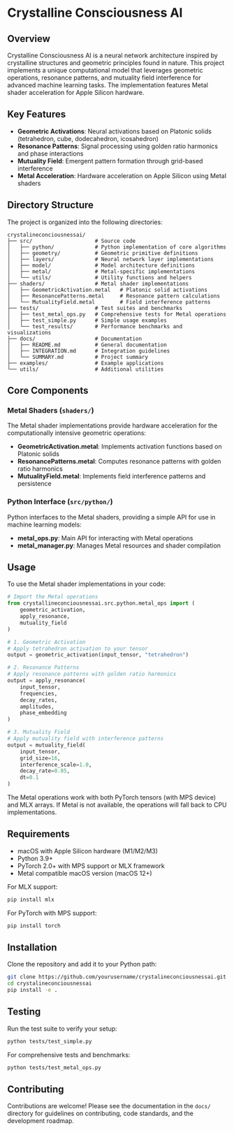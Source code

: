# Crystalline Consciousness AI

## Overview

Crystalline Consciousness AI is a neural network architecture inspired by crystalline structures and geometric principles found in nature. This project implements a unique computational model that leverages geometric operations, resonance patterns, and mutuality field interference for advanced machine learning tasks. The implementation features Metal shader acceleration for Apple Silicon hardware.

## Key Features

- **Geometric Activations**: Neural activations based on Platonic solids (tetrahedron, cube, dodecahedron, icosahedron)
- **Resonance Patterns**: Signal processing using golden ratio harmonics and phase interactions
- **Mutuality Field**: Emergent pattern formation through grid-based interference
- **Metal Acceleration**: Hardware acceleration on Apple Silicon using Metal shaders

## Directory Structure

The project is organized into the following directories:

```
crystalineconciousnessai/
├── src/                    # Source code
│   ├── python/             # Python implementation of core algorithms
│   ├── geometry/           # Geometric primitive definitions
│   ├── layers/             # Neural network layer implementations
│   ├── model/              # Model architecture definitions
│   ├── metal/              # Metal-specific implementations
│   └── utils/              # Utility functions and helpers
├── shaders/                # Metal shader implementations
│   ├── GeometricActivation.metal   # Platonic solid activations
│   ├── ResonancePatterns.metal     # Resonance pattern calculations
│   └── MutualityField.metal        # Field interference patterns
├── tests/                  # Test suites and benchmarks
│   ├── test_metal_ops.py   # Comprehensive tests for Metal operations
│   ├── test_simple.py      # Simple usage examples
│   └── test_results/       # Performance benchmarks and visualizations
├── docs/                   # Documentation
│   ├── README.md           # General documentation
│   ├── INTEGRATION.md      # Integration guidelines
│   └── SUMMARY.md          # Project summary
├── examples/               # Example applications
└── utils/                  # Additional utilities
```

## Core Components

### Metal Shaders (`shaders/`)

The Metal shader implementations provide hardware acceleration for the computationally intensive geometric operations:

- **GeometricActivation.metal**: Implements activation functions based on Platonic solids
- **ResonancePatterns.metal**: Computes resonance patterns with golden ratio harmonics
- **MutualityField.metal**: Implements field interference patterns and persistence

### Python Interface (`src/python/`)

Python interfaces to the Metal shaders, providing a simple API for use in machine learning models:

- **metal_ops.py**: Main API for interacting with Metal operations
- **metal_manager.py**: Manages Metal resources and shader compilation

## Usage

To use the Metal shader implementations in your code:

```python
# Import the Metal operations
from crystallineconciousnessai.src.python.metal_ops import (
    geometric_activation,
    apply_resonance,
    mutuality_field
)

# 1. Geometric Activation
# Apply tetrahedron activation to your tensor
output = geometric_activation(input_tensor, "tetrahedron")

# 2. Resonance Patterns
# Apply resonance patterns with golden ratio harmonics
output = apply_resonance(
    input_tensor,
    frequencies,
    decay_rates,
    amplitudes,
    phase_embedding
)

# 3. Mutuality Field
# Apply mutuality field with interference patterns
output = mutuality_field(
    input_tensor,
    grid_size=16,
    interference_scale=1.0,
    decay_rate=0.05,
    dt=0.1
)
```

The Metal operations work with both PyTorch tensors (with MPS device) and MLX arrays. If Metal is not available, the operations will fall back to CPU implementations.

## Requirements

- macOS with Apple Silicon hardware (M1/M2/M3)
- Python 3.9+
- PyTorch 2.0+ with MPS support or MLX framework
- Metal compatible macOS version (macOS 12+)

For MLX support:
```bash
pip install mlx
```

For PyTorch with MPS support:
```bash
pip install torch
```

## Installation

Clone the repository and add it to your Python path:

```bash
git clone https://github.com/yourusername/crystalineconciousnessai.git
cd crystalineconciousnessai
pip install -e .
```

## Testing

Run the test suite to verify your setup:

```bash
python tests/test_simple.py
```

For comprehensive tests and benchmarks:

```bash
python tests/test_metal_ops.py
```

## Contributing

Contributions are welcome! Please see the documentation in the `docs/` directory for guidelines on contributing, code standards, and the development roadmap.

